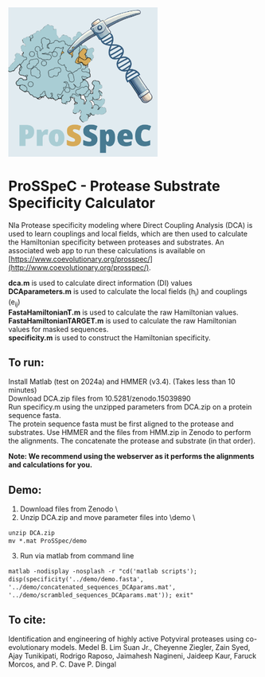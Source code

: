 
<img src="img/ProSSpeC_logo.png" alt="ProSSpeC logo. Shows a pickaxe made of DNA hitting an enzyme-substrate complex, where the substrate is colored gold" width="300">

# ProSSpeC - Protease Substrate Specificity Calculator
NIa Protease specificity modeling where Direct Coupling Analysis (DCA) is used to learn couplings and local fields, which are then used to calculate the Hamiltonian specificity between proteases and substrates. An associated web app to run these calculations is available on [https://www.coevolutionary.org/prosspec/](http://www.coevolutionary.org/prosspec/). 

**dca.m** is used to calculate direct information (DI) values \
**DCAparameters.m** is used to calculate the local fields (h<sub>i</sub>) and couplings (e<sub>ij</sub>) \
**FastaHamiltonianT.m** is used to calculate the raw Hamiltonian values. \
**FastaHamiltonianTARGET.m** is used to calculate the raw Hamiltonian values for masked sequences. \
**specificity.m** is used to construct the Hamiltonian specificity. 

## To run:
Install Matlab (test on 2024a) and HMMER (v3.4). (Takes less than 10 minutes) \
Download DCA.zip files from 10.5281/zenodo.15039890 \
Run specificy.m using the unzipped parameters from DCA.zip on a protein sequence fasta. \
The protein sequence fasta must be first aligned to the protease and substrates. Use HMMER and the files from HMM.zip in Zenodo to perform the alignments. The concatenate the protease and substrate (in that order).

**Note: We recommend using the webserver as it performs the alignments and calculations for you.**
## Demo:
1) Download files from Zenodo \
2) Unzip DCA.zip and move parameter files into \demo \
```
unzip DCA.zip
mv *.mat ProSSpec/demo
```
3) Run via matlab from command line
```
matlab -nodisplay -nosplash -r "cd('matlab scripts'); disp(specificity('../demo/demo.fasta', '../demo/concatenated_sequences_DCAparams.mat', '../demo/scrambled_sequences_DCAparams.mat')); exit"
```

## To cite:
Identification and engineering of highly active Potyviral proteases using co-evolutionary models.
Medel B. Lim Suan Jr., Cheyenne Ziegler, Zain Syed, Ajay Tunikipati, Rodrigo Raposo, Jaimahesh Nagineni,
Jaideep Kaur, Faruck Morcos, and P. C. Dave P. Dingal

